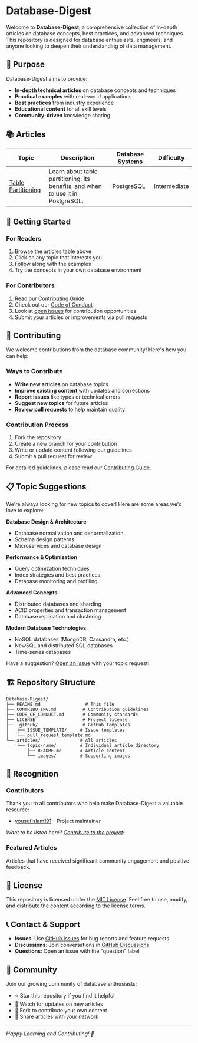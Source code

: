 # Database-Digest

Welcome to **Database-Digest**, a comprehensive collection of in-depth articles on database concepts, best practices, and advanced techniques. This repository is designed for database enthusiasts, engineers, and anyone looking to deepen their understanding of data management.

## 🎯 Purpose

Database-Digest aims to provide:

-   **In-depth technical articles** on database concepts and techniques
-   **Practical examples** with real-world applications
-   **Best practices** from industry experience
-   **Educational content** for all skill levels
-   **Community-driven** knowledge sharing

## 📚 Articles

| Topic                                                       | Description                                                                     | Database Systems | Difficulty   |
| ----------------------------------------------------------- | ------------------------------------------------------------------------------- | ---------------- | ------------ |
| [Table Partitioning](articles/table-partitioning/README.md) | Learn about table partitioning, its benefits, and when to use it in PostgreSQL. | PostgreSQL       | Intermediate |

## 🚀 Getting Started

### For Readers

1. Browse the [articles](#-articles) table above
2. Click on any topic that interests you
3. Follow along with the examples
4. Try the concepts in your own database environment

### For Contributors

1. Read our [Contributing Guide](CONTRIBUTING.md)
2. Check out our [Code of Conduct](CODE_OF_CONDUCT.md)
3. Look at [open issues](../../issues) for contribution opportunities
4. Submit your articles or improvements via pull requests

## 🤝 Contributing

We welcome contributions from the database community! Here's how you can help:

### Ways to Contribute

-   **Write new articles** on database topics
-   **Improve existing content** with updates and corrections
-   **Report issues** like typos or technical errors
-   **Suggest new topics** for future articles
-   **Review pull requests** to help maintain quality

### Contribution Process

1. Fork the repository
2. Create a new branch for your contribution
3. Write or update content following our guidelines
4. Submit a pull request for review

For detailed guidelines, please read our [Contributing Guide](CONTRIBUTING.md).

## 📋 Topic Suggestions

We're always looking for new topics to cover! Here are some areas we'd love to explore:

**Database Design & Architecture**

-   Database normalization and denormalization
-   Schema design patterns
-   Microservices and database design

**Performance & Optimization**

-   Query optimization techniques
-   Index strategies and best practices
-   Database monitoring and profiling

**Advanced Concepts**

-   Distributed databases and sharding
-   ACID properties and transaction management
-   Database replication and clustering

**Modern Database Technologies**

-   NoSQL databases (MongoDB, Cassandra, etc.)
-   NewSQL and distributed SQL databases
-   Time-series databases

Have a suggestion? [Open an issue](../../issues/new/choose) with your topic request!

## 🏗️ Repository Structure

```
Database-Digest/
├── README.md                 # This file
├── CONTRIBUTING.md          # Contribution guidelines
├── CODE_OF_CONDUCT.md       # Community standards
├── LICENSE                  # Project license
├── .github/                 # GitHub templates
│   ├── ISSUE_TEMPLATE/     # Issue templates
│   └── pull_request_template.md
└── articles/               # All articles
    └── topic-name/         # Individual article directory
        ├── README.md       # Article content
        └── images/         # Supporting images
```

## 🌟 Recognition

### Contributors

Thank you to all contributors who help make Database-Digest a valuable resource:

-   [yousufislam191](https://github.com/yousufislam191) - Project maintainer

_Want to be listed here? [Contribute to the project](CONTRIBUTING.md)!_

### Featured Articles

Articles that have received significant community engagement and positive feedback.

## 📄 License

This repository is licensed under the [MIT License](LICENSE). Feel free to use, modify, and distribute the content according to the license terms.

## 📞 Contact & Support

-   **Issues**: Use [GitHub Issues](../../issues) for bug reports and feature requests
-   **Discussions**: Join conversations in [GitHub Discussions](../../discussions)
-   **Questions**: Open an issue with the "question" label

## 🎉 Community

Join our growing community of database enthusiasts:

-   ⭐ Star this repository if you find it helpful
-   👀 Watch for updates on new articles
-   🍴 Fork to contribute your own content
-   📢 Share articles with your network

---

_Happy Learning and Contributing! 🚀_
